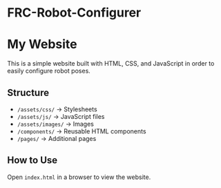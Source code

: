 # FRC-Robot-Configurer

# My Website
This is a simple website built with HTML, CSS, and JavaScript in order to easily configure robot poses.

## Structure
- `/assets/css/` → Stylesheets
- `/assets/js/` → JavaScript files
- `/assets/images/` → Images
- `/components/` → Reusable HTML components
- `/pages/` → Additional pages

## How to Use
Open `index.html` in a browser to view the website.
